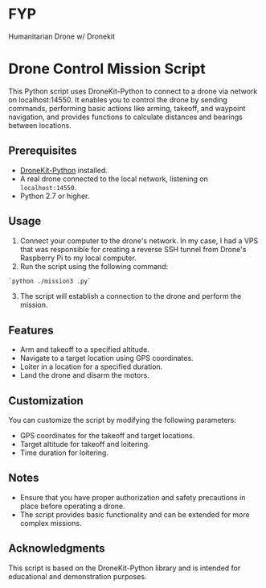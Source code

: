 # FYP
Humanitarian Drone w/ Dronekit
# Drone Control Mission Script

This Python script uses DroneKit-Python to connect to a drone via network on localhost:14550. It enables you to control the drone by sending commands, performing basic actions like arming, takeoff, and waypoint navigation, and provides functions to calculate distances and bearings between locations.

## Prerequisites

- [DroneKit-Python](https://github.com/dronekit/dronekit-python) installed.
- A real drone connected to the local network, listening on `localhost:14550`.
- Python 2.7 or higher.


## Usage
1. Connect your computer to the drone's network. In my case, I had a VPS that was responsible for creating a reverse SSH tunnel from Drone's Raspberry Pi to my local computer.
2. Run the script using the following command:
```bash
`python ./mission3 .py`
```
3. The script will establish a connection to the drone and perform the mission.

## Features
- Arm and takeoff to a specified altitude.
- Navigate to a target location using GPS coordinates.
- Loiter in a location for a specified duration.
- Land the drone and disarm the motors.

## Customization
You can customize the script by modifying the following parameters:
- GPS coordinates for the takeoff and target locations.
- Target altitude for takeoff and loitering.
- Time duration for loitering.

## Notes
- Ensure that you have proper authorization and safety precautions in place before operating a drone.
- The script provides basic functionality and can be extended for more complex missions.

## Acknowledgments
This script is based on the DroneKit-Python library and is intended for educational and demonstration purposes.
